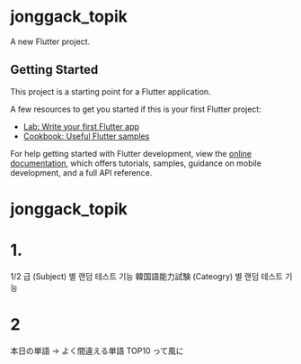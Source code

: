 # jonggack_topik

A new Flutter project.

## Getting Started

This project is a starting point for a Flutter application.

A few resources to get you started if this is your first Flutter project:

- [Lab: Write your first Flutter app](https://docs.flutter.dev/get-started/codelab)
- [Cookbook: Useful Flutter samples](https://docs.flutter.dev/cookbook)

For help getting started with Flutter development, view the
[online documentation](https://docs.flutter.dev/), which offers tutorials,
samples, guidance on mobile development, and a full API reference.

# jonggack_topik

# 1.

1/2 급 (Subject) 별 랜덤 테스트 기능
韓国語能力試験 (Cateogry) 별 랜덤 테스트 기능

# 2

本日の単語 → よく間違える単語 TOP10 って風に
